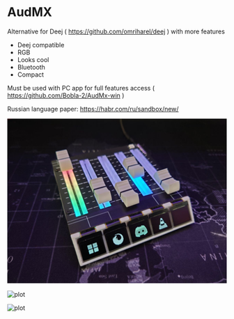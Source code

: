 # AudMX

Alternative for Deej ( https://github.com/omriharel/deej ) with more features

- Deej compatible
- RGB
- Looks cool
- Bluetooth
- Compact

Must be used with PC app for full features access ( https://github.com/Bobla-2/AudMx-win )

Russian language paper: https://habr.com/ru/sandbox/new/

![plot](./Images/photo_2024-06-28_22-19-05.jpg)

![plot](./Images/c592c46388279808e6775617d8278432.gif)

![plot](./Images/c9c2a31217a29840ed6a3f3d391b382c.gif)
